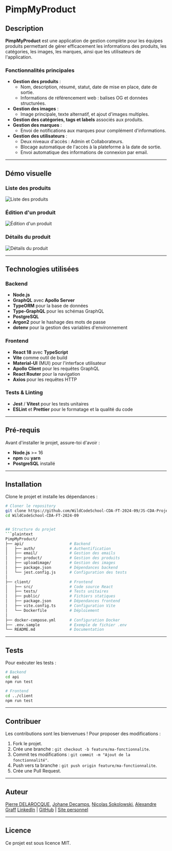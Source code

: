 # PimpMyProduct

## Description

**PimpMyProduct** est une application de gestion complète pour les équipes produits permettant de gérer efficacement les informations des produits, les catégories, les images, les marques, ainsi que les utilisateurs de l'application.

### Fonctionnalités principales

- **Gestion des produits** :
  - Nom, description, résumé, statut, date de mise en place, date de sortie.
  - Informations de référencement web : balises OG et données structurées.
- **Gestion des images** :
  - Image principale, texte alternatif, et ajout d'images multiples.
- **Gestion des catégories, tags et labels** associés aux produits.
- **Gestion des marques** :
  - Envoi de notifications aux marques pour complément d'informations.
- **Gestion des utilisateurs** :
  - Deux niveaux d'accès : Admin et Collaborateurs.
  - Blocage automatique de l'accès à la plateforme à la date de sortie.
  - Envoi automatique des informations de connexion par email.

---

## Démo visuelle

### Liste des produits

![Liste des produits](image.png)

### Édition d'un produit

![Édition d'un produit](image.png)

### Détails du produit

![Détails du produit](image.png)

---

## Technologies utilisées

### Backend

- **Node.js**
- **GraphQL** avec **Apollo Server**
- **TypeORM** pour la base de données
- **Type-GraphQL** pour les schémas GraphQL
- **PostgreSQL**
- **Argon2** pour le hashage des mots de passe
- **dotenv** pour la gestion des variables d'environnement

### Frontend

- **React 18** avec **TypeScript**
- **Vite** comme outil de build
- **Material-UI** (MUI) pour l'interface utilisateur
- **Apollo Client** pour les requêtes GraphQL
- **React Router** pour la navigation
- **Axios** pour les requêtes HTTP

### Tests & Linting

- **Jest** / **Vitest** pour les tests unitaires
- **ESLint** et **Prettier** pour le formatage et la qualité du code

---

## Pré-requis

Avant d'installer le projet, assure-toi d'avoir :

- **Node.js** >= 16
- **npm** ou **yarn**
- **PostgreSQL** installé

---

## Installation

Clone le projet et installe les dépendances :

````bash
# Cloner le repository
git clone https://github.com/WildCodeSchool-CDA-FT-2024-09/JS-CDA-Projet-2-Team-B.git
cd WildCodeSchool-CDA-FT-2024-09


## Structure du projet
```plaintext
PimpMyProduct/
├── api/                    # Backend
│   ├── auth/               # Authentification
│   ├── email/              # Gestion des emails
│   ├── product/            # Gestion des produits
│   ├── uploadimage/        # Gestion des images
│   ├── package.json        # Dépendances backend
│   └── jest.config.js      # Configuration des tests
│
├── client/                 # Frontend
│   ├── src/                # Code source React
│   ├── tests/              # Tests unitaires
│   ├── public/             # Fichiers statiques
│   ├── package.json        # Dépendances frontend
│   ├── vite.config.ts      # Configuration Vite
│   └── Dockerfile          # Déploiement
│
├── docker-compose.yml      # Configuration Docker
├── .env.sample             # Exemple de fichier .env
└── README.md               # Documentation
````

---

## Tests

Pour exécuter les tests :

```bash
# Backend
cd api
npm run test

# Frontend
cd ../client
npm run test
```

---

## Contribuer

Les contributions sont les bienvenues ! Pour proposer des modifications :

1. Fork le projet.
2. Crée une branche : `git checkout -b feature/ma-fonctionnalite`.
3. Commit tes modifications : `git commit -m "Ajout de la fonctionnalité"`.
4. Push vers ta branche : `git push origin feature/ma-fonctionnalite`.
5. Crée une Pull Request.

---

## Auteur

[Pierre DELAROCQUE](https://github.com/PierreDelarocque), [Johane Decamps](https://github.com/JohaneDecamps), [Nicolas Sokolowski](https://github.com/NicolasSokolowski), [Alexandre Graff](https://github.com/alexandreg67)
[LinkedIn](#) | [GitHub](#) | [Site personnel](#)

---

## Licence

Ce projet est sous licence MIT.
